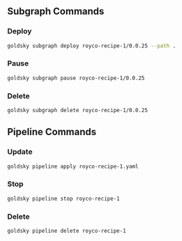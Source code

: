 ## Subgraph Commands

### Deploy

```bash
goldsky subgraph deploy royco-recipe-1/0.0.25 --path .
```

### Pause

```bash
goldsky subgraph pause royco-recipe-1/0.0.25
```

### Delete

```bash
goldsky subgraph delete royco-recipe-1/0.0.25
```

## Pipeline Commands

### Update

```bash
goldsky pipeline apply royco-recipe-1.yaml
```

### Stop

```bash
goldsky pipeline stop royco-recipe-1
```

### Delete

```bash
goldsky pipeline delete royco-recipe-1
```

